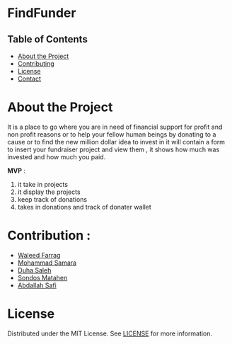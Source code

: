# FindFunder

## Table of Contents

- [About the Project](#about-the-project)
- [Contributing](#contributing)
- [License](#license)
- [Contact](#contact)

# About the Project

It is a place to go where you are in need of financial support for profit and non profit reasons or to
help your fellow human beings by donating to a cause or to find the new million dollar idea to invest in
it will contain a form to insert your fundraiser project and view them , it shows how much was invested
and how much you paid.

**MVP** : 
1. it take in projects 
2. it display the projects
3. keep track of donations
4. takes in donations and track of donater wallet

# Contribution :

- [Waleed Farrag](https://github.com/waleedfarraj)
- [Mohammad Samara](https://github.com/mohammad-samara)
- [Duha Saleh](https://github.com/Duha-Saleh◊)
- [Sondos Matahen](https://github.com/SondosMatahen)
- [Abdallah Safi](https://github.com/AbdallahSafi)


# License

Distributed under the MIT License. See [LICENSE](https://www.mit.edu/~amini/LICENSE.md) for more information.
